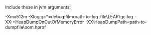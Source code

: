 Include these in jvm arguments:

-Xmx512m -Xlog:gc*=debug:file=path-to-log-file\LEAK\gc.log  -XX:+HeapDumpOnOutOfMemoryError -XX:HeapDumpPath=path-to-dumpfile\oom.hprof
